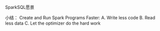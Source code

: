 SparkSQL愿景

小结：
	Create and Run Spark Programs Faster:
		A. Write less code
		B. Read less data
		C. Let the optimizer do the hard work